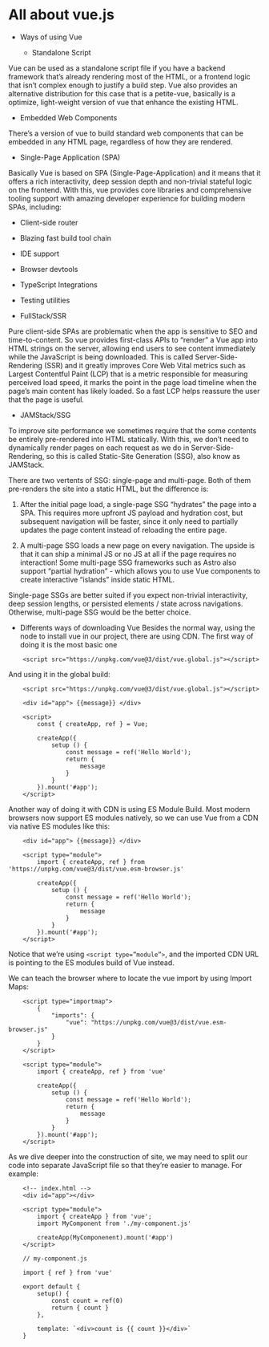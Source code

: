 # All about vue.js

- Ways of using Vue

  - Standalone Script

Vue can be used as a standalone script file if you have a backend framework that’s already rendering most of the HTML, or a frontend logic that isn’t complex enough to justify a build step.
Vue also provides an alternative distribution for this case that is a petite-vue, basically is a optimize, light-weight version of vue that enhance the existing HTML.

- Embedded Web Components

There’s a version of vue to build standard web components that can be embedded in any HTML page, regardless of how they are rendered.

- Single-Page Application (SPA)

Basically Vue is based on SPA (Single-Page-Application) and it means that it offers a rich interactivity, deep session depth and non-trivial stateful logic on the frontend. With this, vue provides core libraries and comprehensive tooling support with amazing developer experience for building modern SPAs, including:

- Client-side router
- Blazing fast build tool chain
- IDE support
- Browser devtools
- TypeScript Integrations
- Testing utilities

- FullStack/SSR

Pure client-side SPAs are problematic when the app is sensitive to SEO and time-to-content. So vue provides first-class APIs to “render” a Vue app into HTML strings on the server, allowing end users to see content immediately while the JavaScript is being downloaded. This is called Server-Side-Rendering (SSR) and it greatly improves Core Web Vital metrics such as Largest Contentful Paint (LCP) that is a metric responsible for measuring perceived load speed, it marks the point in the page load timeline when the page’s main content has likely loaded. So a fast LCP helps reassure the user that the page is useful.

- JAMStack/SSG

To improve site performance we sometimes require that the some contents be entirely pre-rendered into HTML statically. With this, we don’t need to dynamically render pages on each request as we do in Server-Side-Rendering, so this is called Static-Site Generation (SSG), also know as JAMStack.

There are two vertents of SSG: single-page and multi-page. Both of them pre-renders the site into a static HTML, but the difference is:

1. After the initial page load, a single-page SSG “hydrates” the page into a SPA. This requires more upfront JS payload and hydration cost, but subsequent navigation will be faster, since it only need to partially updates the page content instead of reloading the entire page.

2. A multi-page SSG loads a new page on every navigation. The upside is that it can ship a minimal JS or no JS at all if the page requires no interaction! Some multi-page SSG frameworks such as Astro also support “partial hydration” - which allows you to use Vue components to create interactive “islands” inside static HTML.

Single-page SSGs are better suited if you expect non-trivial interactivity, deep session lengths, or persisted elements / state across navigations. Otherwise, multi-page SSG would be the better choice.

- Differents ways of downloading Vue
  Besides the normal way, using the node to install vue in our project, there are using CDN. The first way of doing it is the most basic one

```
    <script src="https://unpkg.com/vue@3/dist/vue.global.js"></script>
```

And using it in the global build:

```
    <script src="https://unpkg.com/vue@3/dist/vue.global.js"></script>

    <div id="app"> {{message}} </div>

    <script>
        const { createApp, ref } = Vue;

        createApp({
            setup () {
                const message = ref('Hello World');
                return {
                    message
                }
            }
        }).mount('#app');
    </script>
```

Another way of doing it with CDN is using ES Module Build. Most modern browsers now support ES modules natively, so we can use Vue from a CDN via native ES modules like this:

```
    <div id="app"> {{message}} </div>

    <script type="module">
        import { createApp, ref } from 'https://unpkg.com/vue@3/dist/vue.esm-browser.js'

        createApp({
            setup () {
                const message = ref('Hello World');
                return {
                    message
                }
            }
        }).mount('#app');
    </script>
```

Notice that we’re using `<script type=”module”>`, and the imported CDN URL is pointing to the ES modules build of Vue instead.

We can teach the browser where to locate the vue import by using Import Maps:

```
    <script type="importmap">
        {
            "imports": {
                "vue": "https://unpkg.com/vue@3/dist/vue.esm-browser.js"
            }
        }
    </script>

    <script type="module">
        import { createApp, ref } from 'vue'

        createApp({
            setup () {
                const message = ref('Hello World');
                return {
                    message
                }
            }
        }).mount('#app');
    </script>
```

As we dive deeper into the construction of site, we may need to split our code into separate JavaScript file so that they’re easier to manage. For example:

```
    <!-- index.html -->
    <div id="app"></div>

    <script type="module">
        import { createApp } from 'vue';
        import MyComponent from './my-component.js'

        createApp(MyComponenent).mount('#app')
    </script>

    // my-component.js

    import { ref } from 'vue'

    export default {
        setup() {
            const count = ref(0)
            return { count }
        },

        template: `<div>count is {{ count }}</div>`
    }
```
